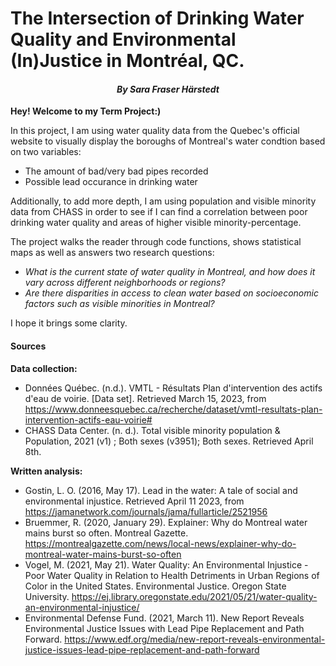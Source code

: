 # **The Intersection of Drinking Water Quality and Environmental (In)Justice in Montréal, QC**.

#### *<center>By Sara Fraser Härstedt</center>*

**Hey! Welcome to my Term Project:)**

In this project, I am using water quality data from the Quebec's official website to visually display the boroughs of Montreal's water condtion based on two variables:
- The amount of bad/very bad pipes recorded
- Possible lead occurance in drinking water

Additionally, to add more depth, I am using population and visible minority data from CHASS in order to see if I can find a correlation between poor drinking water quality and areas of higher visible minority-percentage. 

The project walks the reader through code functions, shows statistical maps as well as answers two research questions:
- *What is the current state of water quality in Montreal, and how does it vary across different neighborhoods or regions?* 
- *Are there disparities in access to clean water based on socioeconomic factors such as visible minorities in Montreal?* 
 
I hope it brings some clarity. 


#### **Sources**

**Data collection:**

- Données Québec. (n.d.). VMTL - Résultats Plan d'intervention des actifs d'eau de voirie. [Data set]. Retrieved March 15, 2023, from https://www.donneesquebec.ca/recherche/dataset/vmtl-resultats-plan-intervention-actifs-eau-voirie#
- CHASS Data Center. (n. d.). Total visible minority population & Population, 2021 (v1) ; Both sexes (v3951); Both sexes. Retrieved April 8th.


**Written analysis:**
- Gostin, L. O. (2016, May 17). Lead in the water: A tale of social and environmental injustice. Retrieved April 11 2023, from https://jamanetwork.com/journals/jama/fullarticle/2521956
- Bruemmer, R. (2020, January 29). Explainer: Why do Montreal water mains burst so often. Montreal Gazette. https://montrealgazette.com/news/local-news/explainer-why-do-montreal-water-mains-burst-so-often
- Vogel, M. (2021, May 21). Water Quality: An Environmental Injustice - Poor Water Quality in Relation to Health Detriments in Urban Regions of Color in the United States. Environmental Justice. Oregon State University. https://ej.library.oregonstate.edu/2021/05/21/water-quality-an-environmental-injustice/
- Environmental Defense Fund. (2021, March 11). New Report Reveals Environmental Justice Issues with Lead Pipe Replacement and Path Forward. https://www.edf.org/media/new-report-reveals-environmental-justice-issues-lead-pipe-replacement-and-path-forward
